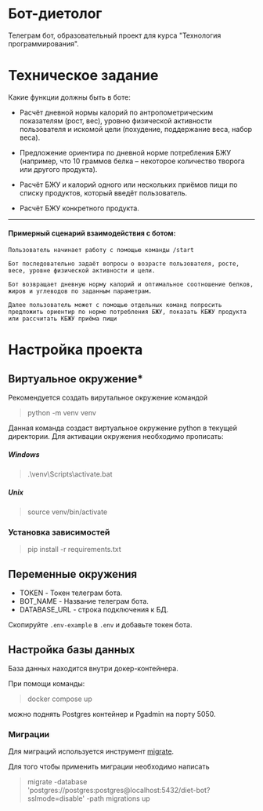 # Бот-диетолог
Телеграм бот, образовательный проект для курса "Технология программирования".
# Техническое задание

Какие функции должны быть в боте:

- Расчёт дневной нормы калорий по антропометрическим показателям (рост, вес), уровню физической активности пользователя и искомой цели (похудение, поддержание веса, набор веса).

- Предложение ориентира по дневной норме потребления БЖУ (например, что 10 граммов белка – некоторое количество творога или другого продукта).

- Расчёт БЖУ и калорий одного или нескольких приёмов пищи по списку 
продуктов, который введёт пользователь.

- Расчёт БЖУ конкретного продукта.

---
#### Примерный сценарий взаимодействия с ботом:
```
Пользователь начинает работу с помощью команды /start

Бот последовательно задаёт вопросы о возрасте пользователя, росте, весе, уровне физической активности и цели.

Бот возвращает дневную норму калорий и оптимальное соотношение белков, жиров и углеводов по заданным параметрам.

Далее пользователь может с помощью отдельных команд попросить предложить ориентир по норме потребления БЖУ, показать КБЖУ продукта или рассчитать КБЖУ приёма пищи
```

# Настройка проекта

## Виртуальное окружение* 
Рекомендуется создать вирутальное окружение командой 
> python -m venv venv

Данная команда создаст виртуальное окружение python в текущей директории. 
Для активации окружения необходимо прописать:

##### Windows
> .\venv\Scripts\activate.bat

##### Unix
> source venv/bin/activate

### Установка зависимостей 
> pip install -r requirements.txt

## Переменные окружения

- TOKEN - Токен телеграм бота.
- BOT_NAME - Название телеграм бота.
- DATABASE_URL - строка подключения к БД.

Скопируйте `.env-example` в `.env` и добавьте токен бота.

## Настройка базы данных
База данных находится внутри докер-контейнера.

При помощи команды:
> docker compose up 

можно поднять Postgres контейнер и Pgadmin на порту 5050.

### Миграции
Для миграций используется инструмент [migrate](https://github.com/golang-migrate/migrate/).

Для того чтобы применить миграции необходимо написать
> migrate -database 'postgres://postgres:postgres@localhost:5432/diet-bot?sslmode=disable'  -path migrations up


